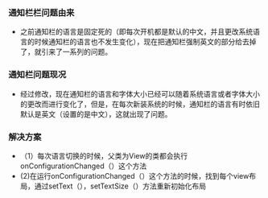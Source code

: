 ### 通知栏栏问题由来
  - 之前通知栏的语言是固定死的（即每次开机都是默认的中文，并且更改系统语言的时候通知栏的语言也不发生变化），现在把通知栏强制英文的部分给去掉了，就引来了一系列的问题。
### 通知栏问题现况
  - 经过修改，现在通知栏的语言和字体大小已经可以随着系统语言或者字体大小的更改而进行变化了，但是，在每次新装系统的时候，通知栏的语言有时依旧默认是英文（设置的是中文），这就出现了问题。
### 解决方案
  - （1）每次语言切换的时候，父类为View的类都会执行onConfigurationChanged（）这个方法
  - (2)在运行onConfigurationChanged（）这个方法的时候，找到每个view布局，通过setText（），setTextSize（）方法重新初始化布局
